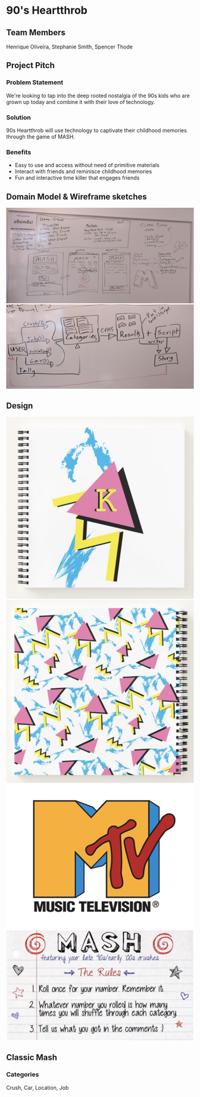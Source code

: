 # 90's Heartthrob

## Team Members
Henrique Oliveira, Stephanie Smith, Spencer Thode

## Project Pitch

### Problem Statement
We're looking to tap into the deep rooted nostalgia of the 90s kids who are grown up today and combine it with their love of technology.

### Solution
90s Heartthrob will use technology to captivate their childhood memories through the game of MASH.

### Benefits
- Easy to use and access without need of primitive materials
- Interact with friends and reminisce childhood memories
- Fun and interactive time killer that engages friends

## Domain Model & Wireframe sketches
![domain images](https://github.com/90s-Heartthrob/mash/blob/master/img/Planning/IMG_20180219_113052.jpg?raw=true)
![domain](https://github.com/90s-Heartthrob/mash/blob/master/img/Planning/domain%20model.jpg?raw=true)

## Design
![img1](https://github.com/90s-Heartthrob/mash/blob/master/img/Idea%20Images/Screen%20Shot%202018-02-19%20at%2011.27.59%20AM.png)
![img2](https://github.com/90s-Heartthrob/mash/blob/master/img/Idea%20Images/Screen%20Shot%202018-02-19%20at%2011.28.18%20AM.png)
![img3](https://github.com/90s-Heartthrob/mash/blob/master/img/Idea%20Images/Screen%20Shot%202018-02-19%20at%2011.29.05%20AM.png)
![img4](https://github.com/90s-Heartthrob/mash/blob/master/img/Idea%20Images/Screen%20Shot%202018-02-19%20at%2011.30.37%20AM.png)

## Classic Mash
### Categories
Crush, Car, Location, Job
